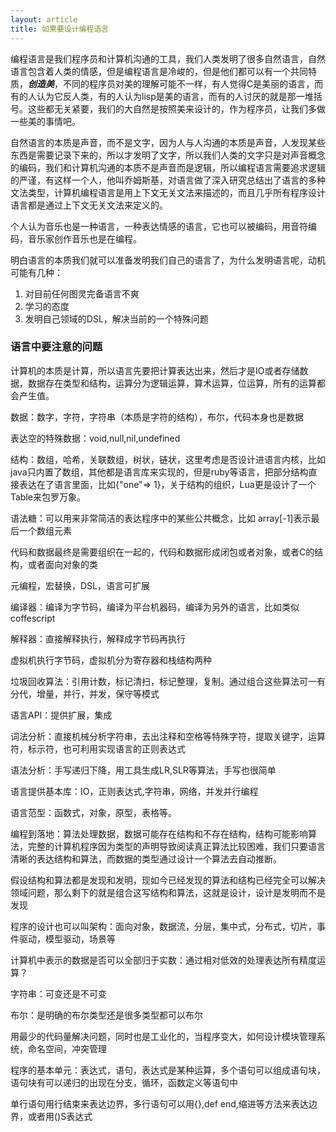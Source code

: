 ```yaml
---
layout: article
title: 如果要设计编程语言
---
```


编程语言是我们程序员和计算机沟通的工具，我们人类发明了很多自然语言，自然语言包含着人类的情感，但是编程语言是冷峻的，但是他们都可以有一个共同特质，***创造美***，不同的程序员对美的理解可能不一样，有人觉得C是美丽的语言，而有的人认为它反人类，有的人认为lisp是美的语言，而有的人讨厌的就是那一堆括号。这些都无关紧要，我们的大自然是按照美来设计的，作为程序员，让我们多做一些美的事情吧。

自然语言的本质是声音，而不是文字，因为人与人沟通的本质是声音，人发现某些东西是需要记录下来的，所以才发明了文字，所以我们人类的文字只是对声音概念的编码，我们和计算机沟通的本质不是声音而是逻辑，所以编程语言需要追求逻辑的严谨，有这样一个人，他叫乔姆斯基，对语言做了深入研究总结出了语言的多种文法类型，计算机编程语言是用上下文无关文法来描述的，而且几乎所有程序设计语言都是通过上下文无关文法来定义的。

个人认为音乐也是一种语言，一种表达情感的语言，它也可以被编码，用音符编码，音乐家创作音乐也是在编程。

明白语言的本质我们就可以准备发明我们自己的语言了，为什么发明语言呢，动机可能有几种：

1. 对目前任何图灵完备语言不爽
2. 学习的态度
3. 发明自己领域的DSL，解决当前的一个特殊问题

### 语言中要注意的问题

计算机的本质是计算，所以语言先要把计算表达出来，然后才是IO或者存储数据，数据存在类型和结构，运算分为逻辑运算，算术运算，位运算，所有的运算都会产生值。

数据：数字，字符，字符串（本质是字符的结构），布尔，代码本身也是数据

表达空的特殊数据：void,null,nil,undefined

结构：数组，哈希，关联数组，树状，链状，这里考虑是否设计进语言内核，比如java只内置了数组，其他都是语言库来实现的，但是ruby等语言，把部分结构直接表达在了语言里面，比如{"one"=> 1}，关于结构的组织，Lua更是设计了一个Table来包罗万象。

语法糖：可以用来非常简洁的表达程序中的某些公共概念，比如 array[-1]表示最后一个数组元素

代码和数据最终是需要组织在一起的，代码和数据形成闭包或者对象，或者C的结构，或者面向对象的类

元编程，宏替换，DSL，语言可扩展

编译器：编译为字节码，编译为平台机器码，编译为另外的语言，比如类似coffescript

解释器：直接解释执行，解释成字节码再执行

虚拟机执行字节码，虚拟机分为寄存器和栈结构两种

垃圾回收算法：引用计数，标记清扫，标记整理，复制。通过组合这些算法可一有分代，增量，并行，并发，保守等模式

语言API：提供扩展，集成

词法分析：直接机械分析字符串，去出注释和空格等特殊字符，提取关键字，运算符，标示符，也可利用实现语言的正则表达式

语法分析：手写递归下降，用工具生成LR,SLR等算法，手写也很简单

语言提供基本库：IO，正则表达式,字符串，网络，并发并行编程

语言范型：函数式，对象，原型，表格等。

编程到落地：算法处理数据，数据可能存在结构和不存在结构，结构可能影响算法，完整的计算机程序因为类型的声明导致阅读真正算法比较困难，我们只要语言清晰的表达结构和算法，而数据的类型通过设计一个算法去自动推断。

假设结构和算法都是发现和发明，现如今已经发现的算法和结构已经完全可以解决领域问题，那么剩下的就是组合这写结构和算法，这就是设计，设计是发明而不是发现

程序的设计也可以叫架构：面向对象，数据流，分层，集中式，分布式，切片，事件驱动，模型驱动，场景等

计算机中表示的数据是否可以全部归于实数：通过相对低效的处理表达所有精度运算？

字符串：可变还是不可变

布尔：是明确的布尔类型还是很多类型都可以布尔

用最少的代码量解决问题，同时也是工业化的，当程序变大，如何设计模块管理系统，命名空间，冲突管理

程序的基本单元：表达式，语句，表达式是某种运算，多个语句可以组成语句块，语句块有可以递归的出现在分支，循环，函数定义等语句中

单行语句用行结束来表达边界，多行语句可以用{},def end,缩进等方法来表达边界，或者用()S表达式

